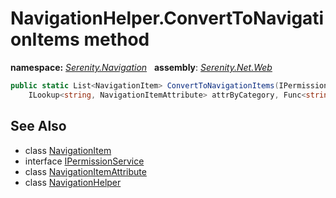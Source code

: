 # NavigationHelper.ConvertToNavigationItems method
**namespace:** *[Serenity.Navigation](../../README.md#serenity.navigation-namespace)*   **assembly**: *[Serenity.Net.Web](../../README.md)*

```csharp
public static List<NavigationItem> ConvertToNavigationItems(IPermissionService permissions, 
    ILookup<string, NavigationItemAttribute> attrByCategory, Func<string, string> resolveUrl)
```

## See Also

* class [NavigationItem](../NavigationItem.md)
* interface [IPermissionService](../Serenity.Net.Core/../../Serenity.Abstractions/IPermissionService.md)
* class [NavigationItemAttribute](../NavigationItemAttribute.md)
* class [NavigationHelper](../NavigationHelper.md)